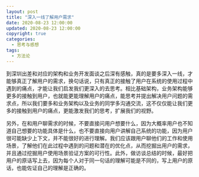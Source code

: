 ```yaml
---
layout: post
title: "深入一线了解用户需求"
date: 2020-08-23 12:00:00
updated: 2020-08-23 12:00:00
copyright: true
categories:
  - 思考与感想
tags:
  - 方法论
---
```


到深圳出差和对应的架构和业务开发面谈之后深有感触，真的是要多深入一线，才能够真正了解用户的需求，换句话说，只有真正的接触了用户在系统的使用过程中遇到的痛点，才能让我们启发我们更深入的去思考。相比基础架构，业务架构能够更多的接触到用户，也就能更能理解用户的痛点，能思考并提出解决用户问题的需求点，所以我们要多和业务架构以及业务的同学多沟通交流，这不仅仅能让我们更多的接触到用户的痛点，更能激发我们的思考，扩展我们的视野。

另外，在和用户聊需求的时候，不要直接问用户想要什么，因为大概率用户也不知道自己想要的功能具体是什么，也不要直接向用户讲解自己系统的功能，因为用户很可能缺少上下文，并不能很好的进行理解。我们应该跟用户聊他们的工作和使用场景，了解他们在此过程中遇到的问题和潜在的优化点，从而挖掘出用户的需求，并且通过挖掘用户使用场景验证方案的可行性。此外，做访谈总结的时候，最好把用户的原话写上去，因为每个人对于同一句话的理解可能是不同的，写上用户的原话，也能佐证自己的理解是正确的。